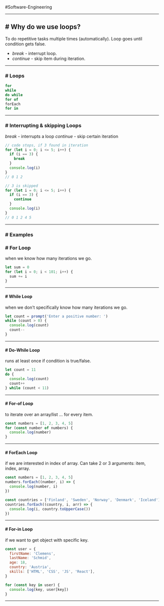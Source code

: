 #Software-Engineering 

---
## # Why do we use loops?

To do repetitive tasks multiple times (automatically).
Loop goes until condition gets false.
- _break_ - interrupt loop.
- _continue_ - skip item during iteration.

---
### # Loops

```js
for
while
do while
for of
forEach
for in
```

---
### # Interrupting & skipping Loops

_break_ - interrupts a loop
_continue_ - skip certain iteration

```js
// code stops, if 3 found in iteration
for (let i = 0; i <= 5; i++) {
  if (i == 3) {
    break
  }
  console.log(i)
}
// 0 1 2
```

```js
// 3 is skipped
for (let i = 0; i <= 5; i++) {
  if (i == 3) {
    continue
  }
  console.log(i)
}
// 0 1 2 4 5
```

---
### # Examples

### # For Loop

when we know how many iterations we go.

```js
let sum = 0
for (let i = 0; i < 101; i++) {
  sum += i
}
```
---
#### # While Loop

when we don't specifically know how many iterations we go.

```js
let count = prompt('Enter a positive number: ')
while (count > 0) {
  console.log(count)
  count--
}
```
---
#### # Do-While Loop

runs at least once if condition is true/false.

```js
let count = 11
do {
  console.log(count)
  count++
} while (count < 11)
```
---
#### # For-of Loop

to iterate over an array/list ... for every item.

```js
const numbers = [1, 2, 3, 4, 5]
for (const number of numbers) {
  console.log(number)
}
```
---
#### # ForEach Loop

if we are interested in index of array. Can take 2 or 3 arguments: item, index, array.

```js
const numbers = [1, 2, 3, 4, 5]
numbers.forEach((number, i) => {
  console.log(number, i)
})

const countries = ['Finland', 'Sweden', 'Norway', 'Denmark', 'Iceland']
countries.forEach((country, i, arr) => {
  console.log(i, country.toUpperCase())
})
```
---
#### # For-in Loop

if we want to get object with specific key.

```js
const user = {
  firstName: 'Clemens',
  lastName: 'Schmid',
  age: 18,
  country: 'Austria',
  skills: ['HTML', 'CSS', 'JS', 'React'],
}

for (const key in user) {
  console.log(key, user[key])
}
```

---
